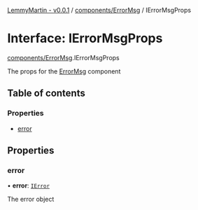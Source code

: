 [LemmyMartin - v0.0.1](../README.md) / [components/ErrorMsg](../modules/components_ErrorMsg.md) / IErrorMsgProps

# Interface: IErrorMsgProps

[components/ErrorMsg](../modules/components_ErrorMsg.md).IErrorMsgProps

The props for the [ErrorMsg](../modules/components_ErrorMsg.md#errormsg) component

## Table of contents

### Properties

- [error](components_ErrorMsg.IErrorMsgProps.md#error)

## Properties

### error

• **error**: [`IError`](types.IError.md)

The error object
